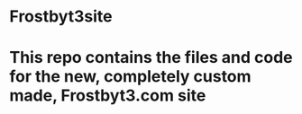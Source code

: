 # Frostbyt3site

# This repo contains the files and code for the new, completely custom made, Frostbyt3.com site